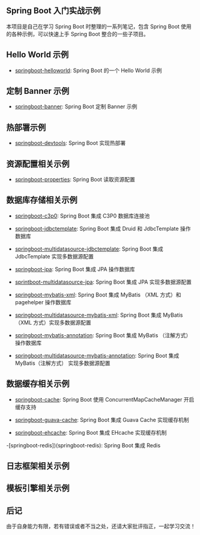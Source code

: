## Spring Boot 入门实战示例

本项目是自己在学习 Spring Boot 时整理的一系列笔记，包含 Spring Boot 使用的各种示例，可以快速上手 Spring Boot 整合的一些子项目。

## Hello World 示例

- [springboot-helloworld](springboot-helloworld): Spring Boot 的一个 Hello World 示例

## 定制 Banner 示例

- [springboot-banner](springboot-banner): Spring Boot 定制 Banner 示例

## 热部署示例

- [springboot-devtools](springboot-devtools): Spring Boot 实现热部署

## 资源配置相关示例

- [springboot-properties](springboot-properties): Spring Boot 读取资源配置

## 数据库存储相关示例

- [springboot-c3p0](springboot-c3p0): Spring Boot 集成 C3P0 数据库连接池

- [springboot-jdbctemplate](springboot-jdbctemplate): Spring Boot 集成 Druid 和 JdbcTemplate 操作数据库

- [springboot-multidatasource-jdbctemplate](springboot-multidatasource-jdbctemplate): Spring Boot 集成 JdbcTemplate 实现多数据源配置

- [springboot-jpa](springboot-jpa): Spring Boot 集成 JPA 操作数据库

- [sprintboot-multidatasource-jpa](sprintboot-multidatasource-jpa): Spring Boot 集成 JPA 实现多数据源配置

- [springboot-mybatis-xml](springboot-mybatis-xml): Spring Boot 集成 MyBatis （XML 方式）和 pagehelper 操作数据库

- [springboot-multidatasource-mybatis-xml](springboot-multidatasource-mybatis-xml): Spring Boot 集成 MyBatis （XML 方式）实现多数据源配置

- [springboot-mybatis-annotation](springboot-mybatis-annotation): Spring Boot 集成 MyBatis （注解方式）操作数据库

- [springboot-multidatasource-mybatis-annotation](springboot-multidatasource-mybatis-annotation): Spring Boot 集成 MyBatis（注解方式） 实现多数据源配置

## 数据缓存相关示例 

- [springboot-cache](springboot-cache): Spring Boot 使用 ConcurrentMapCacheManager 开启缓存支持

- [springboot-guava-cache](springboot-guava-cache): Spring Boot 集成 Guava Cache 实现缓存机制

- [springboot-ehcache](springboot-ehcache): Spring Boot 集成 EHcache 实现缓存机制

-[springboot-redis])(springboot-redis): Spring Boot 集成 Redis


## 日志框架相关示例


## 模板引擎相关示例


## 后记

由于自身能力有限，若有错误或者不当之处，还请大家批评指正，一起学习交流！

